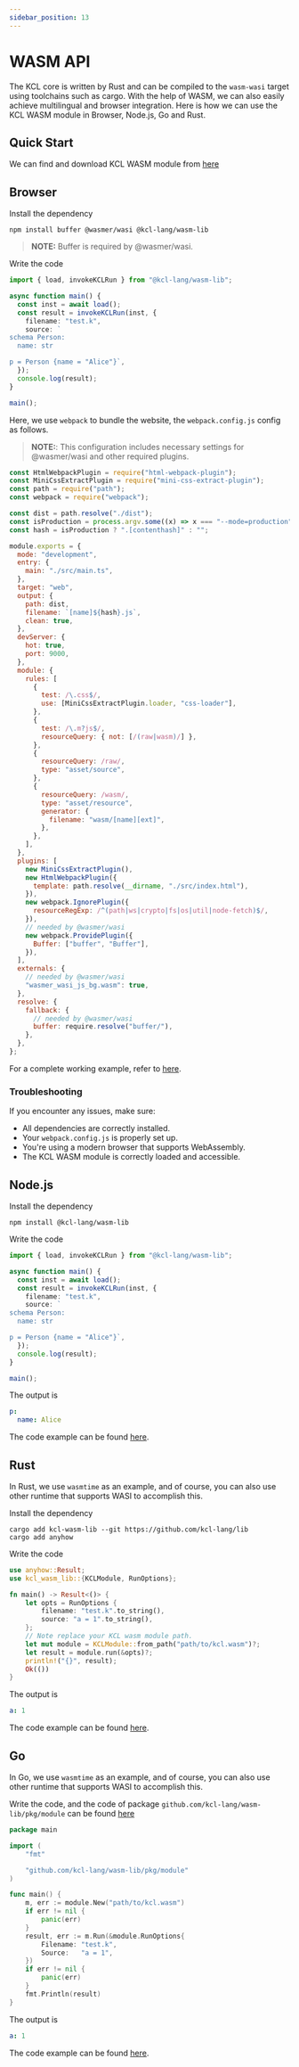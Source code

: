 ```yaml
---
sidebar_position: 13
---
```


# WASM API

The KCL core is written by Rust and can be compiled to the `wasm-wasi` target using toolchains such as cargo. With the help of WASM, we can also easily achieve multilingual and browser integration. Here is how we can use the KCL WASM module in Browser, Node.js, Go and Rust.

## Quick Start

We can find and download KCL WASM module from [here](https://github.com/kcl-lang/lib/tree/main/wasm)

## Browser

Install the dependency

```shell
npm install buffer @wasmer/wasi @kcl-lang/wasm-lib
```

> **NOTE:**
> Buffer is required by @wasmer/wasi.

Write the code

```typescript
import { load, invokeKCLRun } from "@kcl-lang/wasm-lib";

async function main() {
  const inst = await load();
  const result = invokeKCLRun(inst, {
    filename: "test.k",
    source: `
schema Person:
  name: str

p = Person {name = "Alice"}`,
  });
  console.log(result);
}

main();
```

Here, we use `webpack` to bundle the website, the `webpack.config.js` config as follows.

> **NOTE:**:
> This configuration includes necessary settings for @wasmer/wasi and other required plugins.

```js
const HtmlWebpackPlugin = require("html-webpack-plugin");
const MiniCssExtractPlugin = require("mini-css-extract-plugin");
const path = require("path");
const webpack = require("webpack");

const dist = path.resolve("./dist");
const isProduction = process.argv.some((x) => x === "--mode=production");
const hash = isProduction ? ".[contenthash]" : "";

module.exports = {
  mode: "development",
  entry: {
    main: "./src/main.ts",
  },
  target: "web",
  output: {
    path: dist,
    filename: `[name]${hash}.js`,
    clean: true,
  },
  devServer: {
    hot: true,
    port: 9000,
  },
  module: {
    rules: [
      {
        test: /\.css$/,
        use: [MiniCssExtractPlugin.loader, "css-loader"],
      },
      {
        test: /\.m?js$/,
        resourceQuery: { not: [/(raw|wasm)/] },
      },
      {
        resourceQuery: /raw/,
        type: "asset/source",
      },
      {
        resourceQuery: /wasm/,
        type: "asset/resource",
        generator: {
          filename: "wasm/[name][ext]",
        },
      },
    ],
  },
  plugins: [
    new MiniCssExtractPlugin(),
    new HtmlWebpackPlugin({
      template: path.resolve(__dirname, "./src/index.html"),
    }),
    new webpack.IgnorePlugin({
      resourceRegExp: /^(path|ws|crypto|fs|os|util|node-fetch)$/,
    }),
    // needed by @wasmer/wasi
    new webpack.ProvidePlugin({
      Buffer: ["buffer", "Buffer"],
    }),
  ],
  externals: {
    // needed by @wasmer/wasi
    "wasmer_wasi_js_bg.wasm": true,
  },
  resolve: {
    fallback: {
      // needed by @wasmer/wasi
      buffer: require.resolve("buffer/"),
    },
  },
};
```

For a complete working example, refer to [here](https://github.com/kcl-lang/lib/tree/main/wasm/examples/browser).

### Troubleshooting

If you encounter any issues, make sure:

- All dependencies are correctly installed.
- Your `webpack.config.js` is properly set up.
- You're using a modern browser that supports WebAssembly.
- The KCL WASM module is correctly loaded and accessible.

## Node.js

Install the dependency

```shell
npm install @kcl-lang/wasm-lib
```

Write the code

```typescript
import { load, invokeKCLRun } from "@kcl-lang/wasm-lib";

async function main() {
  const inst = await load();
  const result = invokeKCLRun(inst, {
    filename: "test.k",
    source: `
schema Person:
  name: str

p = Person {name = "Alice"}`,
  });
  console.log(result);
}

main();
```

The output is

```yaml
p:
  name: Alice
```

The code example can be found [here](https://github.com/kcl-lang/lib/tree/main/wasm/examples/node).

## Rust

In Rust, we use `wasmtime` as an example, and of course, you can also use other runtime that supports WASI to accomplish this.

Install the dependency

```shell
cargo add kcl-wasm-lib --git https://github.com/kcl-lang/lib
cargo add anyhow
```

Write the code

```rust
use anyhow::Result;
use kcl_wasm_lib::{KCLModule, RunOptions};

fn main() -> Result<()> {
    let opts = RunOptions {
        filename: "test.k".to_string(),
        source: "a = 1".to_string(),
    };
    // Note replace your KCL wasm module path.
    let mut module = KCLModule::from_path("path/to/kcl.wasm")?;
    let result = module.run(&opts)?;
    println!("{}", result);
    Ok(())
}
```

The output is

```yaml
a: 1
```

The code example can be found [here](https://github.com/kcl-lang/lib/tree/main/wasm/examples/rust).

## Go

In Go, we use `wasmtime` as an example, and of course, you can also use other runtime that supports WASI to accomplish this.

Write the code, and the code of package `github.com/kcl-lang/wasm-lib/pkg/module` can be found [here](https://github.com/kcl-lang/lib/blob/main/wasm/examples/go/pkg/module/module.go)

```go
package main

import (
	"fmt"

	"github.com/kcl-lang/wasm-lib/pkg/module"
)

func main() {
	m, err := module.New("path/to/kcl.wasm")
	if err != nil {
		panic(err)
	}
	result, err := m.Run(&module.RunOptions{
		Filename: "test.k",
		Source:   "a = 1",
	})
	if err != nil {
		panic(err)
	}
	fmt.Println(result)
}
```

The output is

```yaml
a: 1
```

The code example can be found [here](https://github.com/kcl-lang/lib/tree/main/wasm/examples/go).
